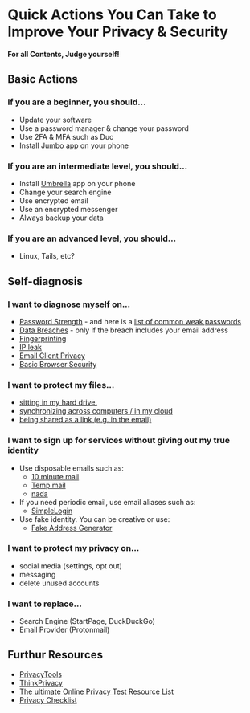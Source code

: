 # Quick Actions You Can Take to Improve Your Privacy & Security

**For all Contents, Judge yourself!**

## Basic Actions

### If you are a beginner, you should...

- Update your software
- Use a password manager & change your password
- Use 2FA & MFA such as Duo
- Install [Jumbo](https://www.jumboprivacy.com/) app on your phone

### If you are an intermediate level, you should...

- Install [Umbrella](https://secfirst.org/) app on your phone
- Change your search engine
- Use encrypted email
- Use an encrypted messenger
- Always backup your data

### If you are an advanced level, you should...

- Linux, Tails, etc?

## Self-diagnosis

### I want to diagnose myself on...

- [Password Strength](https://en.wikipedia.org/wiki/Password_strength#Guidelines_for_strong_passwords) - and here is a [list of common weak passwords](https://raw.githubusercontent.com/danielmiessler/SecLists/master/Passwords/Common-Credentials/10-million-password-list-top-1000000.txt)
- [Data Breaches](https://monitor.firefox.com/) - only if the breach includes your email address
- [Fingerprinting](https://panopticlick.eff.org/)
- [IP leak](https://ipleak.net/)
- [Email Client Privacy](https://www.emailprivacytester.com/)
- [Basic Browser Security](https://browseraudit.com/)

### I want to protect my files... 

- [sitting in my hard drive.](https://www.veracrypt.fr/en/Downloads.html)
- [synchronizing across computers / in my cloud](https://cryptomator.org/)
- [being shared as a link (e.g. in the email)](https://send.firefox.com/)

### I want to sign up for services without giving out my true identity

- Use disposable emails such as:
  - [10 minute mail](https://10minutemail.com/)
  - [Temp mail](https://temp-mail.org/en/)
  - [nada](https://getnada.com/)
- If you need periodic email, use email aliases such as:
  - [SimpleLogin](https://simplelogin.io/)
- Use fake identity. You can be creative or use:
  - [Fake Address Generator](https://www.fakeaddressgenerator.com/)


### I want to protect my privacy on...

- social media (settings, opt out)
- messaging
- delete unused accounts


### I want to replace...

- Search Engine (StartPage, DuckDuckGo)
- Email Provider (Protonmail)

## Furthur Resources

- [PrivacyTools](https://www.privacytools.io/)
- [ThinkPrivacy](https://www.thinkprivacy.ch/tag/service-recommendations/)
- [The ultimate Online Privacy Test Resource List](https://www.ghacks.net/2015/12/28/the-ultimate-online-privacy-test-resource-list/)
- [Privacy Checklist](https://www.thinkprivacy.ch/checklist.html)